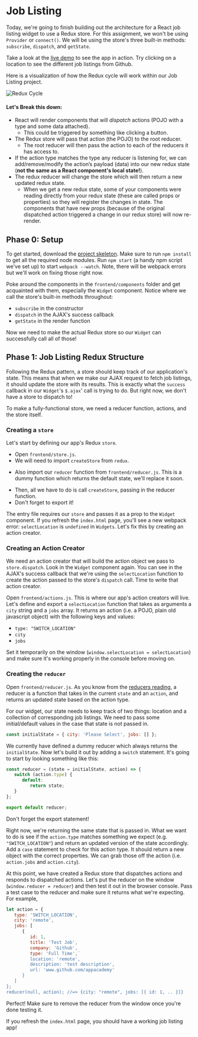 # Job Listing

Today, we're going to finish building out the architecture for a React
job listing widget to use a Redux store. For this assignment, we won't
be using `Provider` or `connect()`. We will be using the store's three built-in
methods: `subscribe`, `dispatch`, and `getState`.

Take a look at the [live demo][live-demo] to see the app in action. Try
clicking on a location to see the different job listings from Github.

[live-demo]: https://appacademy.github.io/curriculum/job_listing_demo/

Here is a visualization of how the Redux cycle will work within our Job Listing project.

![Redux Cycle](https://assets.aaonline.io/fullstack/react/assets/redux.gif)

#### Let's Break this down:

-  React will render components that will _dispatch_ actions (POJO with a type and some data attached).
   -  This could be triggered by something like clicking a button.
-  The Redux store will pass that action (the POJO) to the root reducer.
   -  The root reducer will then pass the action to each of the reducers it has access to.
-  If the action type matches the type any reducer is listening for, we can add/remove/modify the action’s payload (data) into our new redux state (**not the same as a React component's local state!**).
-  The redux reducer will change the store which will then return a new updated redux state.
   -  When we get a new redux state, some of your components were reading directly from your redux state (these are called props or properties) so they will register the changes in state. The components that have new props (because of the original dispatched action triggered a change in our redux store) will now re-render.

## Phase 0: Setup

To get started, download the [project skeleton][job-skeleton]. Make sure to
run `npm install` to get all the required node modules. Run `npm start` (a handy npm script we've set up) to start `webpack --watch`. Note, there will
be webpack errors but we'll work on fixing those right now.

[job-skeleton]: http://assets.aaonline.io/fullstack/react/homeworks/job_listing/skeleton.zip

Poke around the components in the `frontend/components` folder and get
acquainted with them, especially the `Widget` component. Notice where we call
the store's built-in methods throughout:

-  `subscribe` in the constructor
-  `dispatch` in the AJAX's success callback
-  `getState` in the render function

Now we need to make the actual Redux store so our `Widget` can successfully call all of those!

## Phase 1: Job Listing Redux Structure

Following the Redux pattern, a store should keep track of our application's
state. This means that when we make our AJAX request to fetch job listings,
it should update the store with its results. This is exactly what the
`success` callback in our `Widget`'s `$.ajax`' call is trying to do. But right
now, we don't have a store to dispatch to!

To make a fully-functional store, we need a reducer function, actions, and the
store itself.

### Creating a `store`

Let's start by defining our app's Redux `store`.

-  Open `frontend/store.js`.
-  We will need to import `createStore` from `redux`.

*  Also import our `reducer` function from `frontend/reducer.js`. This is a dummy function which returns the default state, we'll replace it soon.

-  Then, all we have to do is call `createStore`, passing in the reducer function.
-  Don't forget to export it!

The entry file requires our `store` and passes it as a prop to the `Widget`
component. If you refresh the `index.html` page, you'll see a new webpack error:
`selectLocation` is `undefined` in `Widgets`. Let's fix this by creating an
action creator.

### Creating an Action Creator

We need an action creator that will build the action object we pass to
`store.dispatch`. Look in the `Widget` component again. You can see in the
AJAX's success callback that we're using the `selectLocation` function to create
the action passed to the store's `dispatch` call. Time to write that action
creator.

Open `frontend/actions.js`. This is where our app's action creators will live.
Let's define and export a `selectLocation` function that takes as arguments a
`city` string and a `jobs` array. It returns an action (i.e. a POJO, plain old javascript object) with the following keys and values:

-  `type: "SWITCH_LOCATION"`
-  `city`
-  `jobs`

Set it temporarily on the window (`window.selectLocation = selectLocation`) and
make sure it's working properly in the console before moving on.

### Creating the `reducer`

Open `frontend/reducer.js`. As you know from the [reducers reading][reducers-reading], a reducer is a function that takes in the current `state` and an `action`, and returns an updated state based on the action type.

[reducers-reading]: https://github.com/appacademy/curriculum/blob/master/react/readings/reducers.md

For our widget, our state needs to keep track of two things: location and a collection of corresponding job listings. We need to pass some initial/default values in the case that state is not passed in.

```js
const initialState = { city: 'Please Select', jobs: [] };
```

We currently have defined a dummy reducer which always returns the `initialState`. Now let's build it out by adding a `switch` statement. It's going to start by looking something like this:

```js
const reducer = (state = initialState, action) => {
   switch (action.type) {
      default:
         return state;
   }
};

export default reducer;
```

Don't forget the export statement!

Right now, we're returning the same state that is passed in. What we want to do is see if the `action.type` matches something we expect (e.g. `"SWITCH_LOCATION"`) and return an updated version of the state accordingly. Add a `case` statement to check for this action type. It should return a new object with the correct properties. We can grab those off the action (i.e. `action.jobs` and `action.city`).

At this point, we have created a Redux store that dispatches actions and responds to dispatched actions. Let's put the reducer on the window (`window.reducer = reducer`) and then test it out in the browser console. Pass a test case to the reducer and make sure it returns what we're expecting. For example,

```js
let action = {
   type: 'SWITCH_LOCATION',
   city: 'remote',
   jobs: [
      {
         id: 1,
         title: 'Test Job',
         company: 'Github',
         type: 'Full Time',`
         location: 'remote',
         description: 'test description',
         url: 'www.github.com/appacademy'
      }
   ]
};
reducer(null, action); //=> {city: "remote", jobs: [{ id: 1, .. }]}
```

Perfect! Make sure to remove the reducer from the window once you're done testing it.

If you refresh the `index.html` page, you should have a working job listing app!
